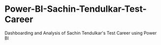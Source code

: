 # Power-BI-Sachin-Tendulkar-Test-Career
Dashboarding and Analysis of Sachin Tendulkar's Test Career using Power BI
